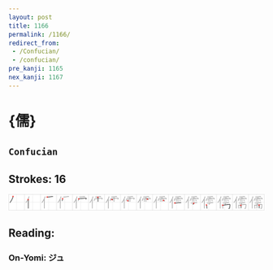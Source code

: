```yaml
---
layout: post
title: 1166
permalink: /1166/
redirect_from:
 - /Confucian/
 - /confucian/
pre_kanji: 1165
nex_kanji: 1167
---
```


# {儒}

## `Confucian`

## Strokes: 16

<div class="stroke"><img src="../images/E58492.png" /></div>

## Reading:

### On-Yomi: ジュ
